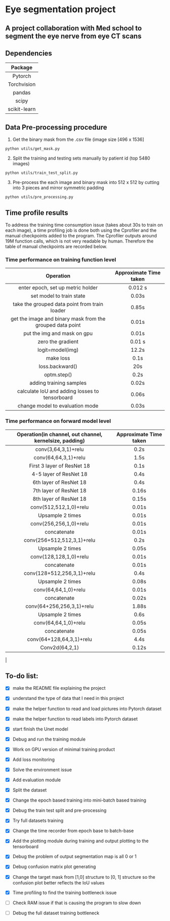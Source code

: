 # Eye segmentation project

## A project collaboration with Med school to segment the eye nerve from eye CT scans

## Dependencies
| Package|
|:--:|
|Pytorch|
|Torchvision|
|pandas|
|scipy|
|scikit-learn|

## Data Pre-processing procedure
1. Get the binary mask from the .csv file (image size [496 x 1536]
```
python utils/get_mask.py
```
2. Split the training and testing sets manually by patient id (top 5480 images)
```
python utils/train_test_split.py
```
3. Pre-process the each image and binary mask into 512 x 512 by cutting into 3 pieces and mirror symmetric padding
```
python utils/pre_processing.py
```

## Time profile results
To address the training time consumption issue (takes about 30s to train on each image), a time profiling job is done both using the Cprofiler and the manual checkpoints added to the program. The Cprofiler outputs around 19M function calls, which is not very readable by human. Therefore the table of manual checkpoints are recorded below.

### Time performance on training function level
| Operation | Approximate Time taken|
|:---------:|:---------------------:|
|enter epoch, set up metric holder| 0.012 s|
|set model to train state| 0.03s|
|take the grouped data point from train loader| 0.85s|
|get the image and binary mask from the grouped data point | 0.01s|
|put the img and mask on gpu| 0.01s|
|zero the gradient| 0.01 s|
|logit=model(img)| 12.2s|
|make loss| 0.1s|
|loss.backward()|20s|
|optm.step()|0.2s|
|adding training samples|0.02s|
|calculate IoU and adding losses to tensorboard|0.06s|
|change model to evaluation mode|0.03s|

### Time performance on forward model level
| Operation(in channel, out channel, kernelsize, padding) | Approximate Time taken|
|:---------:|:---------------------:|
|conv(3,64,3,1)+relu| 0.2s|
|conv(64,64,3,1)+relu| 1.5s|
|First 3 layer of ResNet 18| 0.1s|
|4-5 layer of ResNet 18| 0.4s|
|6th layer of ResNet 18| 0.4s|
|7th layer of ResNet 18| 0.16s|
|8th layer of ResNet 18| 0.15s|
|conv(512,512,1,0)+relu| 0.01s|
|Upsample 2 times| 0.01s|
|conv(256,256,1,0)+relu| 0.01s|
|concatenate | 0.01s|
|conv(256+512,512,3,1)+relu| 0.2s|
|Upsample 2 times| 0.05s|
|conv(128,128,1,0)+relu| 0.01s|
|concatenate | 0.01s|
|conv(128+512,256,3,1)+relu| 0.4s|
|Upsample 2 times| 0.08s|
|conv(64,64,1,0)+relu| 0.01s|
|concatenate | 0.02s|
|conv(64+256,256,3,1)+relu| 1.88s|
|Upsample 2 times| 0.6s|
|conv(64,64,1,0)+relu| 0.05s|
|concatenate | 0.05s|
|conv(64+128,64,3,1)+relu| 4.4s|
|Conv2d(64,2,1)|0.12s|




|

## To-do list: 
- [x] make the README file explaining the project 
- [x] understand the type of data that I need in this project
- [x] make the helper function to read and load pictures into Pytorch dataset
- [x] make the helper function to read labels into Pytorch dataset
- [x] start finish the Unet model
- [x] Debug and run the training module
- [x] Work on GPU version of minimal training product
- [x] Add loss monitoring
- [x] Solve the environment issue
- [x] Add evaluation module
- [x] Split the dataset
- [x] Change the epoch based training into mini-batch based training
- [x] Debug the train test split and pre-processing
- [x] Try full datasets training
- [x] Change the time recorder from epoch base to batch-base
- [x] Add the plotting module during training and output plotting to the tensorboard
- [x] Debug the problem of output segmentation map is all 0 or 1
- [x] Debug confusion matrix plot generating 
- [x] Change the target mask from [1,0] structure to [0, 1] structure so the confusion plot better reflects the IoU values
- [x] Time profiling to find the training bottleneck issue
- [ ] Check RAM issue if that is causing the program to slow down
- [ ] Debug the full dataset training bottleneck



